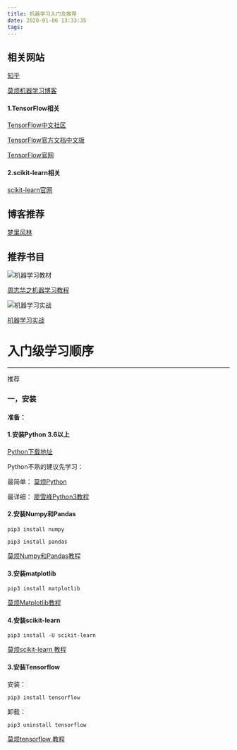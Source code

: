 ```yaml
---
title: 机器学习入门及推荐
date: 2020-01-06 13:33:35
tags:
---
```

## 相关网站
[知乎](https://zhuanlan.zhihu.com/p/28691005)

[莫烦机器学习博客](https://morvanzhou.github.io/)
#### 1.TensorFlow相关

[TensorFlow中文社区](http://www.tensorfly.cn/)

[TensorFlow官方文档中文版](http://www.tensorfly.cn/tfdoc/get_started/introduction.html)

[TensorFlow官网](https://www.tensorflow.org/)
#### 2.scikit-learn相关
[scikit-learn官网](http://scikit-learn.org/stable/)

## 博客推荐
[梦里风林](http://www.cnblogs.com/hellocwh/tag/%E6%9C%BA%E5%99%A8%E5%AD%A6%E4%B9%A0/)

## 推荐书目
![机器学习教材](http://img13.360buyimg.com/n3/jfs/t2830/348/2411904394/54876/9470d568/57639b05N507b6709.jpg)

[周志华之机器学习教程](https://item.jd.com/11867803.html)

![机器学习实战](http://img12.360buyimg.com/n3/g12/M00/09/02/rBEQYFGcmTgIAAAAAASnqnBOrM0AABxaADS3HMABKfC152.jpg)

[机器学习实战](https://item.jd.com/11242112.html)

# 入门级学习顺序
***
推荐
### 一，安装
#### 准备：

#### 1.安装Python 3.6以上

[Python下载地址](https://www.python.org/downloads/)

Python不熟的建议先学习：

最简单：
[莫烦Python](https://morvanzhou.github.io/tutorials/python-basic/basic/)

最详细：
[廖雪峰Python3教程](http://www.liaoxuefeng.com/wiki/0014316089557264a6b348958f449949df42a6d3a2e542c000)

#### 2.安装Numpy和Pandas

```
pip3 install numpy
```

```
pip3 install pandas
```

[莫烦Numpy和Pandas教程](https://morvanzhou.github.io/tutorials/data-manipulation/np-pd/)

#### 3.安装matplotlib

```
pip3 install matplotlib
```
[莫烦Matplotlib教程](https://morvanzhou.github.io/tutorials/data-manipulation/np-pd/)

#### 4.安装scikit-learn

```
pip3 install -U scikit-learn
```
[莫烦scikit-learn 教程](https://morvanzhou.github.io/tutorials/machine-learning/sklearn/)
#### 3.安装Tensorflow
安装：
```
pip3 install tensorflow
```
卸载：

```
pip3 uninstall tensorflow
```
[莫烦tensorflow 教程](https://morvanzhou.github.io/tutorials/machine-learning/tensorflow/)
